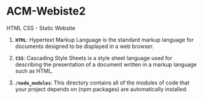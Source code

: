 # ACM-Webiste2
HTML CSS - Static Website

1.  **`HTML`**: Hypertext Markup Language is the standard markup language for documents designed to be displayed in a web browser.

2.  **`CSS`**: Cascading Style Sheets is a style sheet language used for describing the presentation of a document written in a markup language such as HTML.

3. **`/node_modules`**: This directory contains all of the modules of code that your project depends on (npm packages) are automatically installed.
